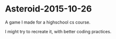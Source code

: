 # Asteroid-2015-10-26

A game I made for a highschool cs course.

I might try to recreate it, with better coding practices.
